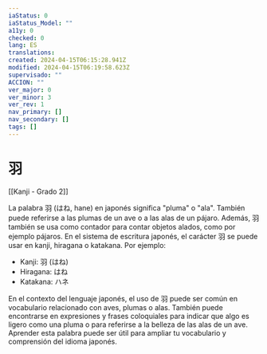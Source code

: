 ```yaml
---
iaStatus: 0
iaStatus_Model: ""
a11y: 0
checked: 0
lang: ES
translations: 
created: 2024-04-15T06:15:28.941Z
modified: 2024-04-15T06:19:58.623Z
supervisado: ""
ACCION: ""
ver_major: 0
ver_minor: 3
ver_rev: 1
nav_primary: []
nav_secondary: []
tags: []
---
```

# 羽

[[Kanji - Grado 2]]

La palabra 羽 (はね, hane) en japonés significa "pluma" o "ala". También puede referirse a las plumas de un ave o a las alas de un pájaro. Además, 羽 también se usa como contador para contar objetos alados, como por ejemplo pájaros. En el sistema de escritura japonés, el carácter 羽 se puede usar en kanji, hiragana o katakana. Por ejemplo:

- Kanji: 羽 (はね)
- Hiragana: はね
- Katakana: ハネ

En el contexto del lenguaje japonés, el uso de 羽 puede ser común en vocabulario relacionado con aves, plumas o alas. También puede encontrarse en expresiones y frases coloquiales para indicar que algo es ligero como una pluma o para referirse a la belleza de las alas de un ave. Aprender esta palabra puede ser útil para ampliar tu vocabulario y comprensión del idioma japonés.
